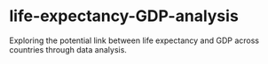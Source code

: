 # life-expectancy-GDP-analysis
Exploring the potential link between life expectancy and GDP across countries through data analysis.
